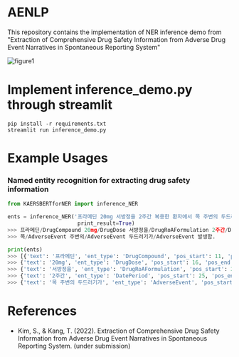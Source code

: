 # AENLP
This repository contains the implementation of NER inference demo from "Extraction of Comprehensive Drug Safety Information from Adverse Drug Event Narratives in Spontaneous Reporting System"

![figure1](https://user-images.githubusercontent.com/53844800/196883837-459ee966-e683-43f5-adc6-63d132999695.png)


# Implement inference_demo.py through streamlit
``` 
pip install -r requirements.txt
streamlit run inference_demo.py
```

# Example Usages
### Named entity recognition for extracting drug safety information
```python
from KAERSBERTforNER import inference_NER

ents = inference_NER('프라메딘 20mg 서방정을 2주간 복용한 환자에서 목 주변의 두드러기가 발생함.', 
                      print_result=True)
>>> 프라메딘/DrugCompound 20mg/DrugDose 서방정을/DrugRoAFormulation 2주간/DatePeriod 복용한 환자에서 
>>> 목/AdverseEvent 주변의/AdverseEvent 두드러기가/AdverseEvent 발생함.

print(ents)
>>> [{'text': '프라메딘', 'ent_type': 'DrugCompound', 'pos_start': 11, 'pos_end': 26}, 
>>> {'text': '20mg', 'ent_type': 'DrugDose', 'pos_start': 16, 'pos_end': 36},
>>> {'text': '서방정을', 'ent_type': 'DrugRoAFormulation', 'pos_start': 21, 'pos_end': 45},
>>> {'text': '2주간', 'ent_type': 'DatePeriod', 'pos_start': 25, 'pos_end': 53},
>>> {'text': '목 주변의 두드러기가', 'ent_type': 'AdverseEvent', 'pos_start': 46, 'pos_end': 96}]
```

# References
 - Kim, S., & Kang, T. (2022). Extraction of Comprehensive Drug Safety Information from Adverse Drug Event Narratives in Spontaneous Reporting System. (under submission)
